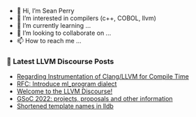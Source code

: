 - 👋 Hi, I’m Sean Perry
- 👀 I’m interested in compilers (c++, COBOL, llvm)
- 🌱 I’m currently learning ...
- 💞️ I’m looking to collaborate on ...
- 📫 How to reach me ...

<!---
s66perry/s66perry is a ✨ special ✨ repository because its `README.md` (this file) appears on your GitHub profile.
You can click the Preview link to take a look at your changes.
--->
### 📕 Latest LLVM Discourse Posts

<!-- DISCOURSE-LLVM:START -->
- [Regarding Instrumentation of Clang/LLVM for Compile Time](https://discourse.llvm.org/t/regarding-instrumentation-of-clang-llvm-for-compile-time/60377/4)
- [RFC: Introduce ml_program dialect](https://discourse.llvm.org/t/rfc-introduce-ml-program-dialect/60376/9)
- [Welcome to the LLVM Discourse!](https://discourse.llvm.org/t/welcome-to-the-llvm-discourse/40/4)
- [GSoC 2022: projects, proposals and other information](https://discourse.llvm.org/t/gsoc-2022-projects-proposals-and-other-information/60386/1)
- [Shortened template names in lldb](https://discourse.llvm.org/t/shortened-template-names-in-lldb/60384/1)
<!-- DISCOURSE-LLVM:END -->
